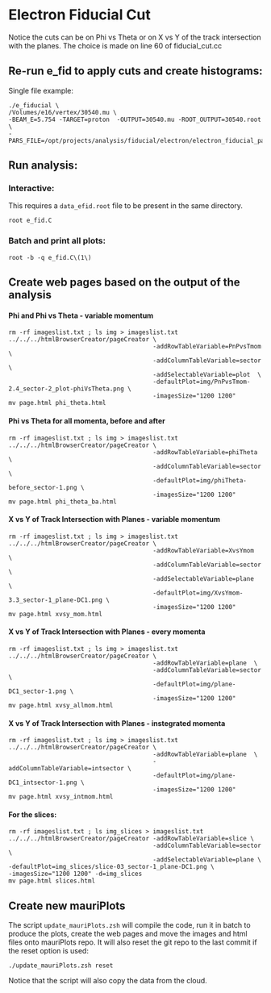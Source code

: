 # Electron Fiducial Cut


Notice the cuts can be on Phi vs Theta or on X vs Y of the track intersection with the planes.
The choice is made on line 60 of fiducial_cut.cc

## Re-run e_fid to apply cuts and create histograms:

Single file example:

```
./e_fiducial \
/Volumes/e16/vertex/30540.mu \
-BEAM_E=5.754 -TARGET=proton  -OUTPUT=30540.mu -ROOT_OUTPUT=30540.root \
-PARS_FILE=/opt/projects/analysis/fiducial/electron/electron_fiducial_par.txt
```


## Run analysis:

### Interactive:

This requires a `data_efid.root` file to be present in the same directory.

`root e_fid.C`

### Batch and print all plots:

`root -b -q e_fid.C\(1\)`

## Create web pages based on the output of the analysis

#### Phi and Phi vs Theta - variable momentum
``` 
rm -rf imageslist.txt ; ls img > imageslist.txt
../../../htmlBrowserCreator/pageCreator \
                                        -addRowTableVariable=PnPvsTmom  \
                                        -addColumnTableVariable=sector \
                                        -addSelectableVariable=plot  \
                                        -defaultPlot=img/PnPvsTmom-2.4_sector-2_plot-phiVsTheta.png \
                                        -imagesSize="1200 1200"
mv page.html phi_theta.html
```

#### Phi vs Theta for all momenta, before and after
``` 
rm -rf imageslist.txt ; ls img > imageslist.txt
../../../htmlBrowserCreator/pageCreator \
                                        -addRowTableVariable=phiTheta  \
                                        -addColumnTableVariable=sector \
                                        -defaultPlot=img/phiTheta-before_sector-1.png \
                                        -imagesSize="1200 1200"
mv page.html phi_theta_ba.html
```

#### X vs Y of Track Intersection with Planes - variable momentum
``` 
rm -rf imageslist.txt ; ls img > imageslist.txt
../../../htmlBrowserCreator/pageCreator \
                                        -addRowTableVariable=XvsYmom  \
                                        -addColumnTableVariable=sector  \
                                        -addSelectableVariable=plane  \
                                        -defaultPlot=img/XvsYmom-3.3_sector-1_plane-DC1.png \
                                        -imagesSize="1200 1200"
mv page.html xvsy_mom.html
```

#### X vs Y of Track Intersection with Planes - every momenta
``` 
rm -rf imageslist.txt ; ls img > imageslist.txt
../../../htmlBrowserCreator/pageCreator \
                                        -addRowTableVariable=plane  \
                                        -addColumnTableVariable=sector \
                                        -defaultPlot=img/plane-DC1_sector-1.png \
                                        -imagesSize="1200 1200"
mv page.html xvsy_allmom.html
```

#### X vs Y of Track Intersection with Planes - instegrated momenta
``` 
rm -rf imageslist.txt ; ls img > imageslist.txt
../../../htmlBrowserCreator/pageCreator \
                                        -addRowTableVariable=plane  \
                                        -addColumnTableVariable=intsector \
                                        -defaultPlot=img/plane-DC1_intsector-1.png \
                                        -imagesSize="1200 1200"
mv page.html xvsy_intmom.html
```

#### For the slices:

```
rm -rf imageslist.txt ; ls img_slices > imageslist.txt
../../../htmlBrowserCreator/pageCreator -addRowTableVariable=slice \
                                        -addColumnTableVariable=sector \
                                        -addSelectableVariable=plane \
-defaultPlot=img_slices/slice-03_sector-1_plane-DC1.png \
-imagesSize="1200 1200" -d=img_slices
mv page.html slices.html
```


## Create new mauriPlots

The script `update_mauriPlots.zsh` will compile the code, run it in batch
to produce the plots, create the web pages and move the images and html files
onto mauriPlots repo. It will also reset the git repo to the last commit if the reset
option is used:

`./update_mauriPlots.zsh reset`

Notice that the script will also copy the data from the cloud.

<br/><br/>
